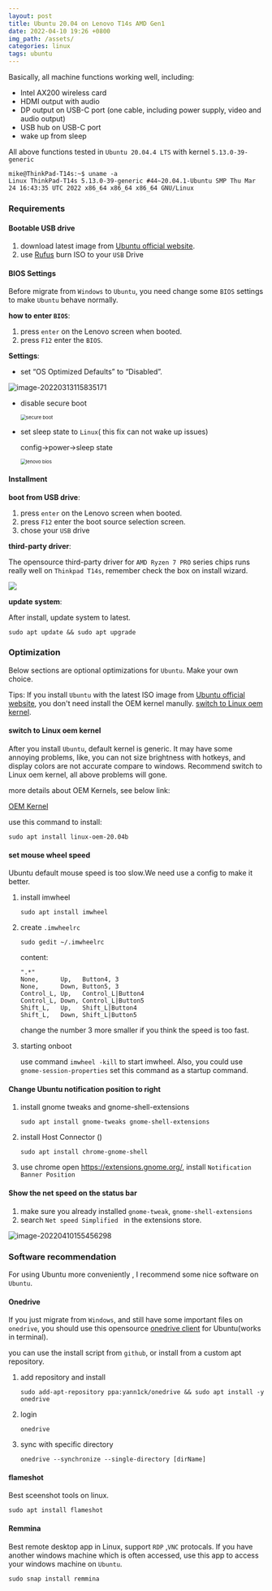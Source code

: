 ```yaml
---
layout: post
title: Ubuntu 20.04 on Lenovo T14s AMD Gen1
date: 2022-04-10 19:26 +0800
img_path: /assets/
categories: linux
tags: ubuntu
---
```


Basically, all machine functions working well, including:

* Intel AX200 wireless card
* HDMI output with audio
* DP output on USB-C port (one cable, including power supply, video and audio output)
* USB hub on USB-C port
* wake up from sleep

All above functions tested in `Ubuntu 20.04.4 LTS` with kernel  `5.13.0-39-generic`


```shell
mike@ThinkPad-T14s:~$ uname -a
Linux ThinkPad-T14s 5.13.0-39-generic #44~20.04.1-Ubuntu SMP Thu Mar 24 16:43:35 UTC 2022 x86_64 x86_64 x86_64 GNU/Linux
```

### Requirements

#### Bootable USB drive

1. download latest image from  [Ubuntu official website](https://ubuntu.com/download/desktop).
2. use [Rufus](https://rufus.ie/en/)  burn ISO to your `USB` Drive

#### BIOS Settings

Before migrate from `Windows` to `Ubuntu`,  you need change some `BIOS` settings to make `Ubuntu` behave normally.

**how to enter `BIOS`**:

1.  press `enter` on the Lenovo screen when booted.
2.  press `F12` enter the `BIOS`.

**Settings**:

* set “OS Optimized Defaults” to “Disabled”.

![image-20220313115835171](T14sUbuntu.assets/image-20220313115835171.png)

* disable secure boot

  <img src="T14sUbuntu.assets/secure_boot2.jpg" style="zoom:67%;"  alt="secure boot"/>

* set sleep state to `Linux`( this fix can not wake up issues)

  config->power->sleep state

  <img src="T14sUbuntu.assets/lenovo-bios-targus_1024x1024.jpg" style="zoom:67%;" alt=" lenovo bios"/>

#### Installment

**boot from USB drive**:

1.  press `enter` on the Lenovo screen when booted.
2.  press `F12` enter the boot source selection screen.
3.  chose your `USB` drive

**third-party driver**:

The opensource third-party driver for `AMD Ryzen 7 PRO` series chips runs really well on `Thinkpad T14s`, remember check the box on install wizard.

![](T14sUbuntu.assets/2-3.png)

**update system**:

After install, update system to latest.

```shell
sudo apt update && sudo apt upgrade
```

### Optimization

Below sections are optional optimizations for `Ubuntu`. Make your own choice.

Tips: If you install `Ubuntu` with the latest ISO image from [Ubuntu official website](https://ubuntu.com/download/desktop), you don't  need install the OEM kernel manully. [switch to Linux oem kernel](#switch-to-linux-oem-kernel).

#### switch to Linux oem kernel

After you install `Ubuntu`, default kernel is generic. It may have some annoying problems, like, you can not size brightness with hotkeys, and display colors are not accurate compare to windows. Recommend switch to Linux oem kernel, all above problems will gone.

more details about OEM Kernels, see below link:

[OEM Kernel](https://wiki.ubuntu.com/Kernel/OEMKernel)

use this command to install:

```shell
sudo apt install linux-oem-20.04b
```

#### set mouse wheel speed

Ubuntu default mouse speed is too slow.We need use a config to make it better.

1. install imwheel

   ```shell
   sudo apt install imwheel
   ```

2. create `.imwheelrc`

   ```shell
   sudo gedit ~/.imwheelrc
   ```

   content:

   ```shell
   ".*"
   None,      Up,   Button4, 3
   None,      Down, Button5, 3
   Control_L, Up,   Control_L|Button4
   Control_L, Down, Control_L|Button5
   Shift_L,   Up,   Shift_L|Button4
   Shift_L,   Down, Shift_L|Button5
   ```

   change the number 3 more smaller if you think the speed is too fast.

3. starting onboot

   use command `imwheel -kill` to start imwheel. Also, you could use `gnome-session-properties` set this command as a startup command.

#### Change Ubuntu notification position to right

1. install  gnome tweaks and gnome-shell-extensions

   ```shell
   sudo apt install gnome-tweaks gnome-shell-extensions
   ```

2. install Host Connector ()

   ```shell
   sudo apt install chrome-gnome-shell
   ```

3. use chrome open https://extensions.gnome.org/, install `Notification Banner Position`

#### Show the net speed on the status bar

1. make sure you already installed `gnome-tweak`, `gnome-shell-extensions`
2. search  `Net speed Simplified ` in the extensions store.

![image-20220410155456298](T14sUbuntu.assets/image-20220410155456298.png)

### Software recommendation

For using Ubuntu more conveniently , I recommend some nice software on `Ubuntu`.

#### Onedrive

If you just migrate from `Windows`, and still have some important files on `onedrive`, you should use this opensource [onedrive client](https://github.com/abraunegg/onedrive) for Ubuntu(works in terminal).

you can use the install script from `github`, or install from a custom apt repository.

1. add repository and install

   ```shell
   sudo add-apt-repository ppa:yann1ck/onedrive && sudo apt install -y onedrive
   ```

2. login

   ```shell
   onedrive
   ```

3. sync with specific directory

   ```shell
   onedrive --synchronize --single-directory [dirName]
   ```

#### flameshot

Best sceenshot tools on linux.

```shell
sudo apt install flameshot
```

#### Remmina

Best remote desktop app in Linux, support `RDP` ,`VNC` protocals. If you have another windows machine which is often accessed, use this app to access your windows machine on `Ubuntu`.

```shell
sudo snap install remmina
```
